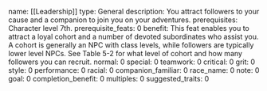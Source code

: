 name: [[Leadership]]
type: General
description: You attract followers to your cause and a companion to join you on your adventures.
prerequisites: Character level 7th.
prerequisite_feats: 0
benefit: This feat enables you to attract a loyal cohort and a number of devoted subordinates who assist you. A cohort is generally an NPC with class levels, while followers are typically lower level NPCs. See Table 5-2 for what level of cohort and how many followers you can recruit.
normal: 0
special: 0
teamwork: 0
critical: 0
grit: 0
style: 0
performance: 0
racial: 0
companion_familiar: 0
race_name: 0
note: 0
goal: 0
completion_benefit: 0
multiples: 0
suggested_traits: 0
